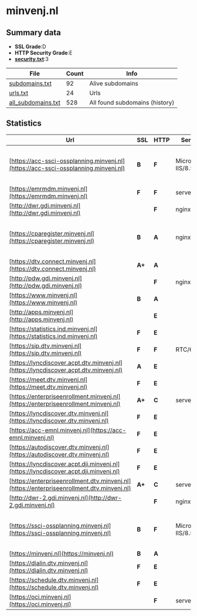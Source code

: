 

# minvenj.nl
## Summary data


 - **SSL Grade**:D
 - **HTTP Security Grade**:E
 - **[security.txt](https://www.digitaleoverheid.nl/nieuws/standaard-security-txt-nu-verplicht-voor-overheid/)**:3


| File       | Count | Info |
|------------|-------|------|
|[subdomains.txt](/data/minvenj.nl/subdomains.txt)|92|Alive subdomains|
|[urls.txt](/data/minvenj.nl/urls.txt)|24|Urls|
|[all_subdomains.txt](/data/minvenj.nl/all_subdomains.txt)|528|All found subdomains (history)|


## Statistics


| Url | SSL | HTTP | Server | Cookie | HSTS | CORS | CTO | CSP | XFO | XXP | RP |FP| Tech |Title |
|--------|-------|-------|------|------|------|------|------|------|------|------|------|------|------|------|
|[https://acc-ssci-ossplanning.minvenj.nl](https://acc-ssci-ossplanning.minvenj.nl)| **B**| **F**|Microsoft-IIS/8.5| | | | | | | | :white_check_mark: | |IIS:8.5 Microsoft ASP.NET Windows Server|403 - Forbidden:...|
|[https://emrmdm.minvenj.nl](https://emrmdm.minvenj.nl)| **F**| **F**|server| | | | | | | | :white_check_mark: | ||302 Found|
|[http://dwr.gdi.minvenj.nl](http://dwr.gdi.minvenj.nl)| | **F**|nginx| | | :warning:| | | | | :white_check_mark: | |Nginx|(404 Not Found)|
|[https://cparegister.minvenj.nl](https://cparegister.minvenj.nl)| **B**| **A**|nginx|:white_check_mark: |:white_check_mark: | | |:warning: | :white_check_mark: | :white_check_mark: | :white_check_mark: | |Bootstrap Django HSTS Nginx Python|Home –...|
|[https://dtv.connect.minvenj.nl](https://dtv.connect.minvenj.nl)| **A+**| **A**|| |:white_check_mark: | | | :white_check_mark:| :white_check_mark: | :white_check_mark: | :white_check_mark: | :white_check_mark: |HSTS||
|[http://pdw.gdi.minvenj.nl](http://pdw.gdi.minvenj.nl)| | **F**|nginx| | | :warning:| | | | | :white_check_mark: | |Nginx|(404 Not Found)|
|[https://www.minvenj.nl](https://www.minvenj.nl)| **B**| **A**|| |:white_check_mark: | | |:warning: | :white_check_mark: | :white_check_mark: | :white_check_mark: | |HSTS||
|[http://apps.minvenj.nl](http://apps.minvenj.nl)| | **E**|| | | | | | | | :white_check_mark: | |||
|[https://statistics.ind.minvenj.nl](https://statistics.ind.minvenj.nl)| **F**| **E**|| | | | | | | | :white_check_mark: | |HSTS||
|[https://sip.dtv.minvenj.nl](https://sip.dtv.minvenj.nl)| **F**| **F**|RTC/6.0| | | | | | | | :white_check_mark: | |HSTS||
|[https://lyncdiscover.acpt.dtv.minvenj.nl](https://lyncdiscover.acpt.dtv.minvenj.nl)| **A**| **E**|| | | | | | | | :white_check_mark: | |||
|[https://meet.dtv.minvenj.nl](https://meet.dtv.minvenj.nl)| **F**| **E**|| | | | | | | | :white_check_mark: | |HSTS|Skype for Busine...|
|[https://enterpriseenrollment.minvenj.nl](https://enterpriseenrollment.minvenj.nl)| **A+**| **C**|server| | | | |:warning: | :white_check_mark: | :white_check_mark: | :white_check_mark: | ||302 Found|
|[https://lyncdiscover.dtv.minvenj.nl](https://lyncdiscover.dtv.minvenj.nl)| **F**| **E**|| | | | | | | | :white_check_mark: | |||
|[https://acc-emnl.minvenj.nl](https://acc-emnl.minvenj.nl)| **F**| **E**|| | | | | | | | :white_check_mark: | |HSTS||
|[https://autodiscover.dtv.minvenj.nl](https://autodiscover.dtv.minvenj.nl)| **F**| **E**|| | | | | | | | :white_check_mark: | |||
|[https://lyncdiscover.acpt.dji.minvenj.nl](https://lyncdiscover.acpt.dji.minvenj.nl)| **F**| **E**|| | | | | | | | :white_check_mark: | |||
|[https://enterpriseenrollment.dtv.minvenj.nl](https://enterpriseenrollment.dtv.minvenj.nl)| **A+**| **C**|server| | | | |:warning: | :white_check_mark: | :white_check_mark: | :white_check_mark: | ||302 Found|
|[http://dwr-2.gdi.minvenj.nl](http://dwr-2.gdi.minvenj.nl)| | **F**|nginx| | | :warning:| | | | | :white_check_mark: | |Nginx|(404 Not Found)|
|[https://ssci-ossplanning.minvenj.nl](https://ssci-ossplanning.minvenj.nl)| **B**| **F**|Microsoft-IIS/8.5| | | | | | | | :white_check_mark: | |IIS:8.5 Microsoft ASP.NET Windows Server|403 - Forbidden:...|
|[https://minvenj.nl](https://minvenj.nl)| **B**| **A**|| |:white_check_mark: | | |:warning: | :white_check_mark: | :white_check_mark: | :white_check_mark: | |HSTS||
|[https://dialin.dtv.minvenj.nl](https://dialin.dtv.minvenj.nl)| **F**| **E**|| | | | | | | | :white_check_mark: | |||
|[https://schedule.dtv.minvenj.nl](https://schedule.dtv.minvenj.nl)| **F**| **E**|| | | | | | | | :white_check_mark: | |||
|[https://oci.minvenj.nl](https://oci.minvenj.nl)| | **F**|server| | | | | | | | :white_check_mark: | ||302 Found|

